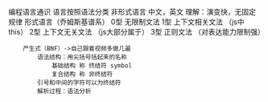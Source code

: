 编程语言通识
语言按照语法分类
非形式语言
    中文，英文
        理解：演变快，无固定规律
形式语言（乔姆斯基谱系）
    0型 无限制文法
    1型 上下文相关文法 （js中this）
    2型 上下文无关文法 （js大部分属于）
    3型 正则文法 （对表达能力限制强）

        产生式（BNF）->自己跟着视频多做几遍
            语法结构：用尖括号括起来的名称
                基础结构 称 终结符 symbol
                复合结构 称 非终结符
            引号和中间的字符可以为终结符
            解析过程：语法分析